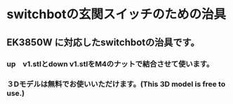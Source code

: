# switchbotの玄関スイッチのための治具
## EK3850W に対応したswitchbotの治具です。
### up　v1.stlとdown v1.stlをM4のナットで結合させて使います。
### ３Dモデルは無料でお使いいただけます。(This 3D model is free to use.)

